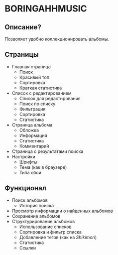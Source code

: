 # BORINGAHHMUSIC

## Описание?

Позволяет удобно коллекционировать альбомы.

## Страницы
+ Главная страница
    + Поиск
    + Красивый топ
    + Сортировка
    + Краткая статистика
    <!-- + Фон (альбомы в Spotify, страницы в Notion) -->
+ Список с редактированием
    + Список для редактирования
    + Поиск по списку
    + Фильтрация
    + Сортировка
    + Статистика
+ Страница альбома
    + Обложка
    + Информация
    + Статистика
    + Комментарий
+ Страница с результатами поиска
+ Настройки
    + Шрифты
    + Тема (как в браузере)
    + Типа обои

## Функционал
+ Поиск альбомов
    + История поиска
+ Просмотр информации о найденных альбомов
+ Сохранение альбомов
+ Структурирование альбомов
    + Использование списков
    + Сортировка и фильтр списка
    + Добавление тегов (как на *Shikimori*)
    + Статистика
    + Ссылки
    <!-- + Оценки -->